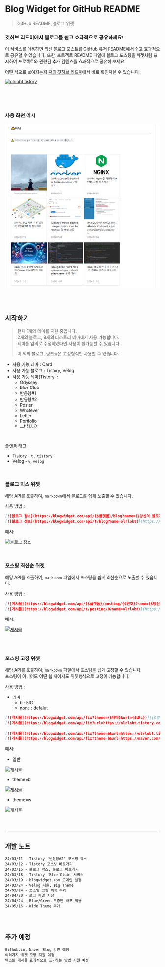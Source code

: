 

# Blog Widget for GitHub README

> GitHub README, 블로그 위젯 

### 깃허브 리드미에서 블로그를 쉽고 효과적으로 공유하세요!

이 서비스를 이용하면 최신 블로그 포스트를 GitHub 유저 README에서 쉽고 효과적으로 공유할 수 있습니다.
또한, 프로젝트 README 파일에 블로그 포스팅을 위젯처럼 표시하여 프로젝트와 관련된 추가 컨텐츠를 효과적으로 공유해 보세요.

어떤 식으로 보여지는지 [저의 깃허브 리드미](https://github.com/olrlobt)에서 바로 확인하실 수 있습니다! 


[![olrlobt tistory](https://blogwidget.com/api/t/blog?name=olrlobt)](https://olrlobt.tistory.com/)


<br><br><br>

### 사용 화면 예시
![img.png](docs/240318capture.png)

<br>
<br>

## 시작하기

> 현재 1개의 테마를 지원 중입니다.\
> 2개의 블로그, 9개의 티스토리 테마에서 사용 가능합니다.\
> 테마를 임의로 수정하였다면 사용이 불가능할 수 있습니다.
> 
> 이 외의 블로그, 링크들은 고정형식만 사용할 수 있습니다.

- 사용 가능 테마 : Card
- 사용 가능 블로그 : Tistory, Velog
- 사용 가능 테마(Tistory) : 
  - Odyssey
  - Blue Club
  - 반응형#1
  - 반응형#2 
  - Poster
  - Whatever
  - Letter
  - Portfolio
  - __hELLO

<br>

플랫폼 태그 :
- Tistory - `t` , `tistory`
- Velog - `v`, `velog`

<br>

### 블로그 박스 위젯

해당 API를 호출하여, `markdown`에서 블로그를 쉽게 노출할 수 있습니다.



사용 방법 :

```markdown
[![블로그 정보](https://blogwidget.com/api/{$플랫폼}/blog?name={$당신의 블로그 이름})]({$링크})
[![블로그 정보](https://blogwidget.com/api/t/blog?name=olrlobt)](https://olrlobt.tistory.com/)
```

예시:

[![블로그 정보](https://blogwidget.com/api/t/blog?name=olrlobt)](https://olrlobt.tistory.com/)

<br>

### 포스팅 최신순 위젯

해당 API를 호출하여, `markdown` 파일에서 포스팅을 쉽게 최신순으로 노출할 수 있습니다.


사용 방법 :

```markdown
[![게시물](https://blogwidget.com/api/{$플랫폼}/posting/{$번호}?name={$당신의 블로그 이름})](https://blogwidget.com/api/{$플랫폼}/link/{$번호}?name={$당신의 블로그 이름})
[![게시물](https://blogwidget.com/api/t/posting/0?name=olrlobt)](https://blogwidget.com/api/t/link/0?name=olrlobt)
```

예시:

[![게시물](https://blogwidget.com/api/t/posting/0?name=olrlobt)](https://blogwidget.com/api/t/link/0?name=olrlobt)

<br>
<br>



### 포스팅 고정 위젯

해당 API를 호출하여, `markdown` 파일에서 포스팅을 쉽게 고정할 수 있습니다.\
포스팅이 아니어도 어떤 웹 페이지도 위젯형식으로 고정이 가능합니다.

사용 방법 :
- 테마
  - b : BIG
  - none : defalut

```markdown
[![게시물](https://blogwidget.com/api/fix?theme={$테마}&url={$URL})]({$링크})
[![게시물](https://blogwidget.com/api/fix?url=https://olrlobt.tistory.com/)](https://olrlobt.tistory.com/)

[![게시물](https://blogwidget.com/api/fix?theme=b&url=https://olrlobt.tistory.com/)](https://olrlobt.tistory.com/)
[![게시물](https://blogwidget.com/api/fix?theme=b&url=https://naver.com/)](https://naver.com)
```

예시:
- 일반
  
[![게시물](https://blogwidget.com/api/fix?url=https://olrlobt.tistory.com/)](https://olrlobt.tistory.com/)

- theme=b
  
[![게시물](https://blogwidget.com/api/fix?theme=b&url=https://olrlobt.tistory.com/)](https://olrlobt.tistory.com/)

- theme=w
  
[![게시물](https://blogwidget.com/api/fix?theme=w&url=https://olrlobt.tistory.com/)](https://olrlobt.tistory.com/)

<br>
<br>







---










## 개발 노트

```text
24/03/11 - Tistory '반응형#2' 포스팅 박스
24/03/12 - Tistory 포스팅 바로가기
24/03/15 - 블로그 박스, 블로그 바로가기
24/03/18 - Tistory 'Blue Club' 서비스
24/03/19 - blogwidget.com 도메인 설정
24/03/24 - Velog 지원, Big Theme
24/03/24 - 포스팅 고정 위젯 추가
24/04/20 - 로그 파일 저장
24/04/24 - Blue/Green 무중단 배포 적용
24/05/16 - Wide Theme 추가
```

<br>
<br>

## 추가 예정

```text
Github.io, Naver Blog 지원 예정
여러가지 위젯 모양 지원 예정
텍스트 게시물 효과적으로 표기하는 방법 지원 예정
```




